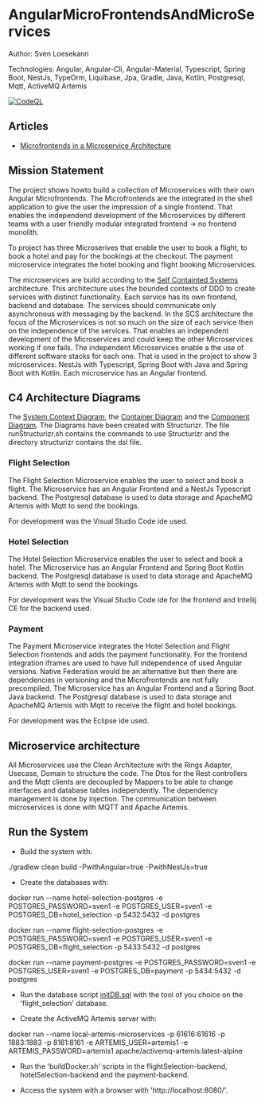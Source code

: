 # AngularMicroFrontendsAndMicroServices

Author: Sven Loesekann

Technologies: Angular, Angular-Cli, Angular-Material, Typescript, Spring Boot, NestJs, TypeOrm, Liquibase, Jpa, Gradle, Java, Kotlin, Postgresql, Mqtt, ActiveMQ Artemis

[![CodeQL](https://github.com/Angular2Guy/AngularMicroFrontendsAndMicroServices/actions/workflows/codeql-analysis.yml/badge.svg)](https://github.com/Angular2Guy/AngularMicroFrontendsAndMicroServices/actions/workflows/codeql-analysis.yml)

## Articles
* [Microfrontends in a Microservice Architecture](https://angular2guy.wordpress.com/2024/11/16/microfrontends-in-a-microservice-architecture/)

## Mission Statement
The project shows howto build a collection of Microservices with their own Angular Microfrontends. The Microfrontends are the integrated in the shell application to give the user the impression of a single frontend. That enables the independend development of the Microservices by different teams with a user friendly modular integrated frontend -> no frontend monolith. 

To project has three Microserives that enable the user to book a flight, to book a hotel and pay for the bookings at the checkout. The payment microservice integrates the hotel booking and flight booking Microservices. 

The microservices are build according to the [Self Containted Systems](https://scs-architecture.org/) architecture. This architecture uses the bounded contexts of DDD to create services with distinct functionality. Each service has its own frontend, backend and database. The services should communicate only asynchronous with messaging by the backend. In the SCS architecture the focus of the Microservices is not so much on the size of each service then on the independence of the services. That enables an independent development of the Microservices and could keep the other Microservices working if one fails. The independent Microservices enable a the use of different software stacks for each one. That is used in the project to show 3 microservices: NestJs with Typescript, Spring Boot with Java and Spring Boot with Kotlin. Each microservice has an Angular frontend.

## C4 Architecture Diagrams
The [System Context Diagram](structurizr/diagrams/SystemContext.svg), the [Container Diagram](structurizr/diagrams/Containers.svg) and the [Component Diagram](structurizr/diagrams/Components.svg). The Diagrams have been created with Structurizr. The file runStructurizr.sh contains the commands to use Structurizr and the directory structurizr contains the dsl file.

### Flight Selection
The Flight Selection Microservice enables the user to select and book a flight. The Microservice has an Angular Frontend and a NestJs Typescript backend. The Postgresql  database is used to data storage and ApacheMQ Artemis with Mqtt to send the bookings.

For development was the Visual Studio Code ide used.

### Hotel Selection
The Hotel Selection Microservice enables the user to select and book a hotel. The Microservice has an Angular Frontend and Spring Boot Kotlin backend. The Postgresql  database is used to data storage and ApacheMQ Artemis with Mqtt to send the bookings.

For development was the Visual Studio Code ide for the frontend and Intellij CE for the backend used. 

### Payment 
The Payment Microservice integrates the Hotel Selection and Flight Selection frontends and adds the payment functionality. For the frontend integration iframes are used to have full independence of used Angular versions. Native Federation would be an alternative but then there are dependencies in versioning and the Microfrontends are not fully precompiled. The Microservice has an Angular Frontend and a Spring Boot Java backend. The Postgresql  database is used to data storage and ApacheMQ Artemis with Mqtt to receive the flight and hotel bookings.

For development was the Eclipse ide used.

## Microservice architecture
All Microservices use the Clean Architecture with the Rings Adapter, Usecase, Domain to structure the code. The Dtos for the Rest controllers and the Mqtt clients are decoupled by Mappers to be able to change interfaces and database tables independently. The dependency management is done by injection. The communication between microservices is done with MQTT and Apache Artemis.

## Run the System
- Build the system with: 

./gradlew clean build -PwithAngular=true -PwithNestJs=true

- Create the databases with: 

docker run --name hotel-selection-postgres -e POSTGRES_PASSWORD=sven1 -e POSTGRES_USER=sven1 -e POSTGRES_DB=hotel_selection -p 5432:5432 -d postgres

docker run --name flight-selection-postgres -e POSTGRES_PASSWORD=sven1 -e POSTGRES_USER=sven1 -e POSTGRES_DB=flight_selection -p 5433:5432 -d postgres

docker run --name payment-postgres -e POSTGRES_PASSWORD=sven1 -e POSTGRES_USER=sven1 -e POSTGRES_DB=payment -p 5434:5432 -d postgres

- Run the database script [initDB.sql](flightSelection-backend/src/nestjs/init_db/initDB.sql) with the tool of you choice on the 'flight_selection' database.

- Create the ActiveMQ Artemis server with: 

docker run --name local-artemis-microservices -p 61616:61616 -p 1883:1883 -p 8161:8161 -e ARTEMIS_USER=artemis1 -e ARTEMIS_PASSWORD=artemis1 apache/activemq-artemis:latest-alpine

- Run the 'buildDocker.sh' scripts in the flightSelection-backend, hotelSelection-backend and the payment-backend. 

- Access the system with a browser with 'http://localhost:8080/'.